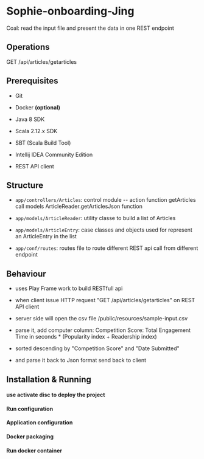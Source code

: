 # Sophie-onboarding-Jing
Coal:  read the input file and present the data in one REST endpoint

## Operations

GET /api/articles/getarticles

## Prerequisites

- Git

- Docker **(optional)**

- Java 8 SDK
  
- Scala 2.12.x SDK

- SBT (Scala Build Tool)
 
- Intellij IDEA Community Edition

- REST API client


## Structure

- `app/controllers/Articles`: control module --  action function getArticles call models ArticleReader.getArticlesJson function

- `app/models/ArticleReader`: utility classe to build a list of Articles
 
- `app/models/ArticleEntry`: case classes and objects used for represent an ArticleEntry in the list

- `app/conf/routes`: routes file to route different REST api call from different endpoint

## Behaviour

- uses Play Frame work to build RESTfull api

- when client issue HTTP request "GET /api/articles/getarticles" on REST API client 

- server side will open the csv file <Project Root>/public/resources/sample-input.csv

- parse it, add computer column: Competition Score: Total Engagement Time in seconds * (Popularity index + Readership index)

- sorted descending by "Competition Score" and "Date Submitted"

- and parse it back to Json format send back to client


## Installation & Running

#### use activate disc to deploy the project


#### Run configuration


#### Application configuration


#### Docker packaging


#### Run docker container

